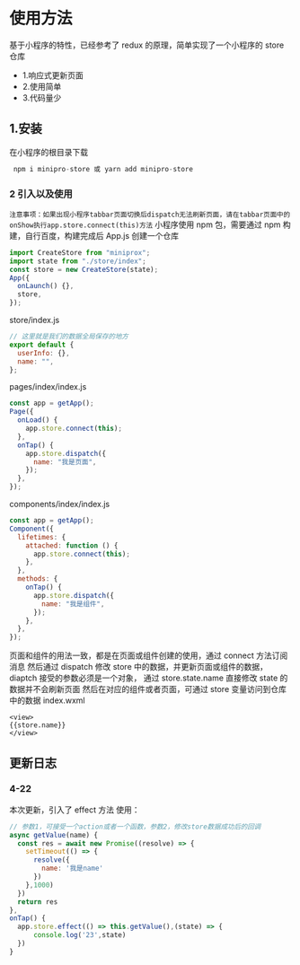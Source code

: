 # 使用方法

基于小程序的特性，已经参考了 redux 的原理，简单实现了一个小程序的 store 仓库

- 1.响应式更新页面
- 2.使用简单
- 3.代码量少

## 1.安装

在小程序的根目录下载

```js
 npm i minipro-store 或 yarn add minipro-store
```

### 2 引入以及使用

`注意事项：如果出现小程序tabbar页面切换后dispatch无法刷新页面，请在tabbar页面中的onShow执行app.store.connect(this)方法`
小程序使用 npm 包，需要通过 npm 构建，自行百度，构建完成后
App.js 创建一个仓库

```js
import CreateStore from "miniprox";
import state from "./store/index";
const store = new CreateStore(state);
App({
  onLaunch() {},
  store,
});
```

store/index.js

```js
// 这里就是我们的数据全局保存的地方
export default {
  userInfo: {},
  name: "",
};
```

pages/index/index.js

```js
const app = getApp();
Page({
  onLoad() {
    app.store.connect(this);
  },
  onTap() {
    app.store.dispatch({
      name: "我是页面",
    });
  },
});
```

components/index/index.js

```js
const app = getApp();
Component({
  lifetimes: {
    attached: function () {
      app.store.connect(this);
    },
  },
  methods: {
    onTap() {
      app.store.dispatch({
        name: "我是组件",
      });
    },
  },
});
```

页面和组件的用法一致，都是在页面或组件创建的使用，通过 connect 方法订阅消息
然后通过 dispatch 修改 store 中的数据，并更新页面或组件的数据，diaptch 接受的参数必须是一个对象，
通过 store.state.name 直接修改 state 的数据并不会刷新页面
然后在对应的组件或者页面，可通过 store 变量访问到仓库中的数据
index.wxml

```
<view>
{{store.name}}
</view>
```

## 更新日志

### 4-22

本次更新，引入了 effect 方法
使用：

```js
// 参数1，可接受一个action或者一个函数，参数2，修改store数据成功后的回调
async getValue(name) {
  const res = await new Promise((resolve) => {
    setTimeout(() => {
      resolve({
        name: '我是name'
      })
    },1000)
  })
  return res
},
onTap() {
  app.store.effect(() => this.getValue(),(state) => {
      console.log('23',state)
  })
}
```
